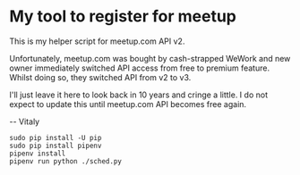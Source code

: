 # My tool to register for meetup 

This is my helper script for meetup.com API v2.

Unfortunately, meetup.com was bought by cash-strapped WeWork and new owner immediately switched API access from free to premium feature. Whilst doing so, they switched API from v2 to v3. 

I'll just leave it here to look back in 10 years and cringe a little. I do not expect to update this until meetup.com API becomes free again.

--
Vitaly

```
sudo pip install -U pip
sudo pip install pipenv
pipenv install
pipenv run python ./sched.py
```
